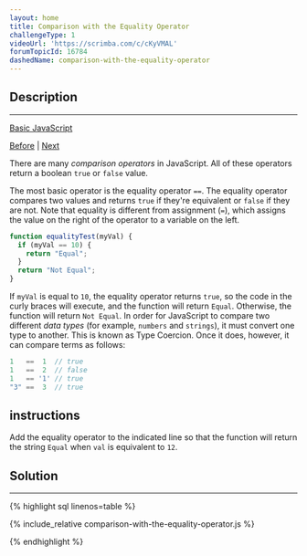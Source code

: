 ```yaml
---
layout: home
title: Comparison with the Equality Operator
challengeType: 1
videoUrl: 'https://scrimba.com/c/cKyVMAL'
forumTopicId: 16784
dashedName: comparison-with-the-equality-operator
---
```


<div class="row">
<div class="columnStmt" markdown="1">

## Description
------

[Basic JavaScript](../basic-javascript/README.html) 

[Before](./use-conditional-logic-with-if-statements.md)  | [Next](./comparison-with-the-strict-equality-operator.md) 

There are many <dfn>comparison operators</dfn> in JavaScript. All of these operators return a boolean `true` or `false` value.

The most basic operator is the equality operator `==`. The equality operator compares two values and returns `true` if they're equivalent or `false` if they are not. Note that equality is different from assignment (`=`), which assigns the value on the right of the operator to a variable on the left.

```js
function equalityTest(myVal) {
  if (myVal == 10) {
    return "Equal";
  }
  return "Not Equal";
}
```

If `myVal` is equal to `10`, the equality operator returns `true`, so the code in the curly braces will execute, and the function will return `Equal`. Otherwise, the function will return `Not Equal`. In order for JavaScript to compare two different <dfn>data types</dfn> (for example, `numbers` and `strings`), it must convert one type to another. This is known as Type Coercion. Once it does, however, it can compare terms as follows:

```js
1   ==  1  // true
1   ==  2  // false
1   == '1' // true
"3" ==  3  // true
```

##  instructions 

Add the equality operator to the indicated line so that the function will return the string `Equal` when `val` is equivalent to `12`.

</div>
<div class="columnSol" markdown="1">

## Solution
------

{% highlight sql linenos=table %}

{% include_relative comparison-with-the-equality-operator.js %}

{% endhighlight %}

</div>
</div>

